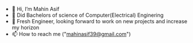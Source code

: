 - 👋 Hi, I’m Mahin Asif
- 👀 Did Bachelors of science of Computer(Electrical) Enginering
- 💞️ Fresh Engineer, looking forward to work on new projects and increase my horizon
- 📫 How to reach me ("mahinasif39@gmail.com")

<!---
MahinAsif99/MahinAsif99 is a ✨ special ✨ repository because its `README.md` (this file) appears on your GitHub profile.
You can click the Preview link to take a look at your changes.
--->
